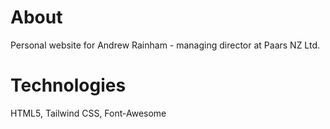 # About

Personal website for Andrew Rainham - 
managing director at Paars NZ Ltd.  


# Technologies

HTML5, Tailwind CSS, Font-Awesome

